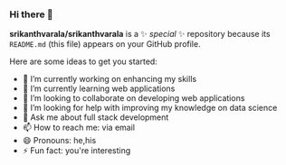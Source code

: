 ### Hi there 👋


**srikanthvarala/srikanthvarala** is a ✨ _special_ ✨ repository because its `README.md` (this file) appears on your GitHub profile.

Here are some ideas to get you started:

- 🔭 I’m currently working on enhancing my skills
- 🌱 I’m currently learning web applications
- 👯 I’m looking to collaborate on developing web applications
- 🤔 I’m looking for help with improving my knowledge on data science
- 💬 Ask me about full stack development
- 📫 How to reach me: via email
- 😄 Pronouns: he,his
- ⚡ Fun fact: you're interesting
